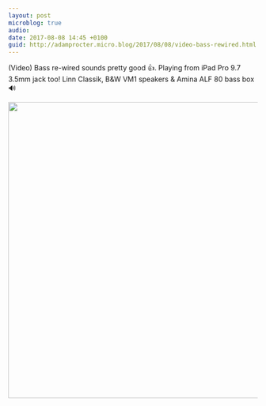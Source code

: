 ```yaml
---
layout: post
microblog: true
audio: 
date: 2017-08-08 14:45 +0100
guid: http://adamprocter.micro.blog/2017/08/08/video-bass-rewired.html
---
```

(Video) Bass re-wired sounds pretty good 👍. Playing from iPad Pro 9.7 3.5mm jack too! Linn Classik, B&W VM1 speakers & Amina ALF 80 bass box 🔊

<img src="http://discursive.adamprocter.co.uk/uploads/2017/5480857107.jpg" width="600" height="600" />
